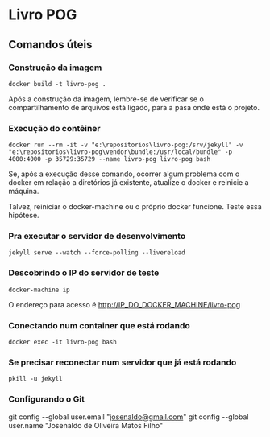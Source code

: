 # Livro POG

## Comandos úteis

### Construção da imagem

```shell
docker build -t livro-pog .
```

Após a construção da imagem, lembre-se de verificar se o compartilhamento de arquivos está ligado, para a pasa onde está o projeto.

### Execução do contêiner

```shell
docker run --rm -it -v "e:\repositorios\livro-pog:/srv/jekyll" -v "e:\repositorios\livro-pog\vendor\bundle:/usr/local/bundle" -p 4000:4000 -p 35729:35729 --name livro-pog livro-pog bash
```

Se, após a execução desse comando, ocorrer algum problema com o docker em relação a diretórios já existente, atualize o docker e reinicie a máquina.

Talvez, reiniciar o docker-machine ou o próprio docker funcione. Teste essa hipótese.

### Pra executar o servidor de desenvolvimento

```shell
jekyll serve --watch --force-polling --livereload
```

### Descobrindo o IP do servidor de teste

```shell
docker-machine ip
```

O endereço para acesso é [http://IP_DO_DOCKER_MACHINE/livro-pog]([http://IP_DO_DOCKER_MACHINE/livro-pog])

### Conectando num container que está rodando

```shell
docker exec -it livro-pog bash
```

### Se precisar reconectar num servidor que já está rodando

```shell
pkill -u jekyll
```

### Configurando o Git

git config --global user.email "josenaldo@gmail.com"
git config --global user.name "Josenaldo de Oliveira Matos Filho"